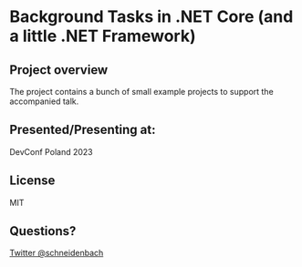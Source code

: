 # Background Tasks in .NET Core (and a little .NET Framework)

## Project overview

The project contains a bunch of small example projects to support the accompanied talk.

## Presented/Presenting at:

DevConf Poland 2023

## License

MIT

## Questions?

[Twitter @schneidenbach](https://twitter.com/schneidenbach)